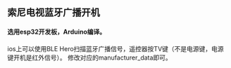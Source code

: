 ## 索尼电视蓝牙广播开机


####  选用esp32开发板，Arduino编译。

ios上可以使用BLE Hero扫描蓝牙广播信号，遥控器按TV键（不是电源键，电源键开机是红外信号）。
修改对应的manufacturer_data即可。

